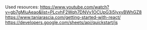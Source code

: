 Used resources:
https://www.youtube.com/watch?v=gb7gMluAeao&list=PLcvhF2Wqh7DNVy1OCUpG3i5lyxyBWhGZ8
https://www.taniarascia.com/getting-started-with-react/
https://developers.google.com/sheets/api/quickstart/js